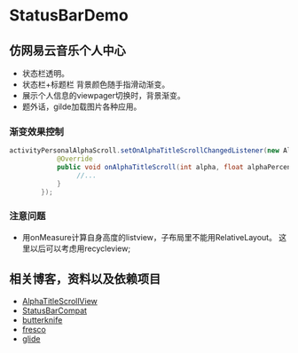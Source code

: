 # StatusBarDemo
## 仿网易云音乐个人中心
* 状态栏透明。
* 状态栏+标题栏 背景颜色随手指滑动渐变。
* 展示个人信息的viewpager切换时，背景渐变。
* 题外话，gilde加载图片各种应用。

### 渐变效果控制
```java
activityPersonalAlphaScroll.setOnAlphaTitleScrollChangedListener(new AlphaTitleScrollView.OnAlphaTitleScrollChangedListener() {
            @Override
            public void onAlphaTitleScroll(int alpha, float alphaPercent) {
                 //...
            }
        });
```

### 注意问题
* 用onMeasure计算自身高度的listview，子布局里不能用RelativeLayout。 
这里以后可以考虑用recycleview;

## 相关博客，资料以及依赖项目
* [AlphaTitleScrollView](http://blog.csdn.net/u013000152/article/details/51622587)
* [StatusBarCompat](http://blog.csdn.net/jdsjlzx/article/details/41643587)
* [butterknife](https://github.com/JakeWharton/butterknife) 
* [fresco](https://github.com/facebook/fresco) 
* [glide](https://github.com/bumptech/glide) 

